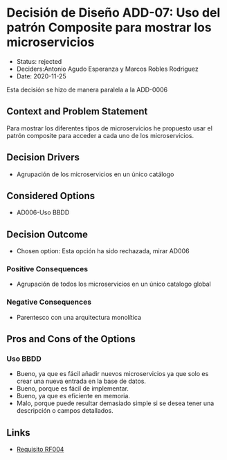 # Decisión de Diseño ADD-07: Uso del patrón Composite para mostrar los microservicios

* Status: rejected
* Deciders:Antonio Agudo Esperanza y Marcos Robles Rodriguez
* Date: 2020-11-25

Esta decisión se hizo de manera paralela a la ADD-0006

## Context and Problem Statement

Para mostrar los diferentes tipos de microservicios he propuesto usar el patrón composite para acceder a cada uno de los microservicios.

## Decision Drivers <!-- optional -->

* Agrupación de los microservicios en un único catálogo


## Considered Options

* AD006-Uso BBDD

## Decision Outcome

* Chosen option: Esta opción ha sido rechazada, mirar AD006

### Positive Consequences <!-- optional -->

* Agrupación de todos los microservicios en un único catalogo global

### Negative Consequences <!-- optional -->

* Parentesco con una arquitectura monolítica

## Pros and Cons of the Options <!-- optional -->

### Uso BBDD

* Bueno, ya que es fácil añadir nuevos microservicios ya que solo es crear una nueva entrada en la base de datos.
* Bueno, porque es fácil de implementar.
* Bueno, ya que es eficiente en memoria.
* Malo, porque puede resultar demasiado simple si se desea tener una descripción o campos detallados.

## Links <!-- optional -->

* [Requisito RF004](https://github.com/Grupo3-DAS/Pr-ctica1-Captura-y-Representaci-n-de-Decisiones-de-Dise-o-Equipo-3/blob/main/DAS-P1-Alba_Sevillano_Portilla-TAREA1.pdf)

